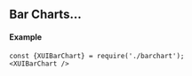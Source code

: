 ## Bar Charts...

#### Example
```
const {XUIBarChart} = require('./barchart');
<XUIBarChart />
```
